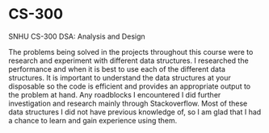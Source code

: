 # CS-300
SNHU CS-300 DSA: Analysis and Design

The problems being solved in the projects throughout this course were to research and experiment with different data structures. I researched the performance and when it is best to use each of the different data structures. It is important to understand the data structures at your disposable so the code is efficient and provides an appropriate output to the problem at hand. Any roadblocks I encountered I did further investigation and research mainly through Stackoverflow. Most of these data structures I did not have previous knowledge of, so I am glad that I had a chance to learn and gain experience using them.
